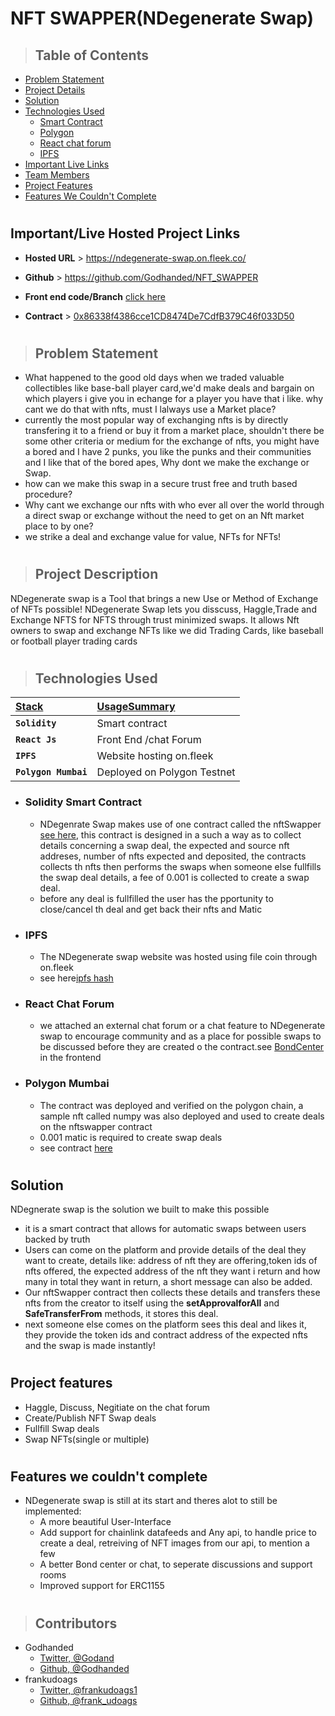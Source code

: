 # NFT SWAPPER(NDegenerate Swap)

>## Table of Contents
- [Problem Statement](#problem-statement)
- [Project Details](#project-description)
- [Solution](#solution)
- [Technologies Used](#technologies-used)
    - [Smart Contract](#solidity-smart-contract)
    - [Polygon](#polygon-mumbai)
    - [React chat forum](#react-chat-forum)
    - [IPFS](#ipfs)
- [Important Live Links](#importantlive-hosted-project-links)
- [Team Members](#contributors)
- [Project Features](#project-features)
- [Features We Couldn't Complete](#features-we-couldnt-complete)


#
## Important/Live Hosted Project Links
- **Hosted URL** > https://ndegenerate-swap.on.fleek.co/

- **Github** > https://github.com/Godhanded/NFT_SWAPPER
- **Front end code/Branch** [click here](https://github.com/Godhanded/NFT_SWAPPER/tree/frontend)

- **Contract** > [0x86338f4386cce1CD8474De7CdfB379C46f033D50](https://mumbai.polygonscan.com/address/0x86338f4386cce1CD8474De7CdfB379C46f033D50#readContract)


#
> ## Problem Statement
- What happened to the good old days when we traded valuable collectibles like base-ball player card,we'd make deals and bargain on which players i give you in echange for a player you have that i like. why cant we do that with nfts, must I lalways use a Market place?
- currently the most popular way of exchanging nfts is by directly transfering it to a friend or buy it from a market place, shouldn't there be some other criteria or medium for the exchange of nfts, you might have a bored and I have 2 punks, you like the punks and their communities and I like that of the bored apes, Why dont we make the exchange or Swap.
- how can we make this swap in a secure trust free and truth based procedure?
- Why cant we exchange our nfts with who ever all over the world through a direct swap or exchange without the need to get on an Nft market place to by one? 
- we strike a deal and exchange value for value, NFTs for NFTs!

#
> ## Project Description
<p>NDegenerate swap is a Tool that brings a new Use or Method of Exchange of NFTs possible! NDegenerate Swap lets you disscuss, Haggle,Trade and Exchange NFTS for NFTS through trust minimized swaps. It allows Nft owners to swap and exchange NFTs like we did Trading Cards, like baseball or football player trading cards</p> 


#
> ## Technologies Used

 | <b><u>Stack</u></b> | <b><u>UsageSummary</u></b> |
 | :------------------ | :------------------------- |
 | **`Solidity`**      | Smart contract             |
 | **`React Js`**      | Front End   /chat Forum    |
 | **`IPFS`**          | Website hosting on.fleek   |
 | **`Polygon Mumbai`**| Deployed on Polygon Testnet|

- ### Solidity Smart Contract
    - NDegenrate Swap makes use of one contract called the nftSwapper [see here](https://github.com/Godhanded/NFT_SWAPPER/blob/main/contracts/swapper.sol), this contract is designed in a such a way as to collect details concerning a swap deal, the expected and source nft addreses, number of nfts expected and deposited, the contracts collects th nfts then performs the swaps when someone else fullfills the swap deal details, a fee of 0.001 is collected to create a swap deal. 
    - before any deal is fullfilled the user has the pportunity to close/cancel th deal and get back their nfts and Matic

- ### IPFS
    - The NDegenerate swap website was hosted using file coin through on.fleek
    - see here[ipfs hash](https://ipfs.fleek.co/ipfs/QmWNSvMicrmHF2eEk92EUXtErZ8ix1QfgnCGapLR43NowC)

- ### React Chat Forum
    - we attached an external chat forum or a chat feature to NDegenerate swap to encourage community and as a place for possible swaps to be discussed before they are created o the contract.see [BondCenter](https://ndegenerate-swap.on.fleek.co/dashboard/board-center) in the frontend

- ### Polygon Mumbai
    - The contract was deployed and verified on the polygon chain, a sample nft called numpy was also deployed and used to create deals on the nftswapper contract
    - 0.001 matic is required to create swap deals
    - see contract [here](https://mumbai.polygonscan.com/address/0x86338f4386cce1CD8474De7CdfB379C46f033D50#readContract)


#
## Solution
NDegnerate swap is the solution we built to make this possible
- it is a smart contract that allows for automatic swaps between users backed by truth
- Users can come on the platform and provide details of the deal they want to create, details like: address of nft they are offering,token ids of nfts offered, the expected address of the nft they want i return and how many in total they want in return, a short message can also be added. 
- Our nftSwapper contract then collects these details and transfers these nfts from the creator to itself using the **setApprovalforAll** and **SafeTransferFrom** methods, it stores this deal.
- next someone else comes on the platform sees this deal and likes it, they provide the token ids and contract address of the expected nfts and the swap is made instantly!


#
## Project features
- Haggle, Discuss, Negitiate on the chat forum
- Create/Publish NFT Swap deals
- Fullfill Swap deals
- Swap NFTs(single or multiple)

#
## Features we couldn't complete
- NDegenerate swap is still at its start and theres alot to still be implemented:
    - A more beautiful User-Interface
    - Add support for chainlink datafeeds and Any api, to handle price to create a deal, retreiving of NFT images from our api, to mention a few
    - A better Bond center or chat, to seperate discussions and support rooms
    - Improved support for ERC1155

#
> ## Contributors
- Godhanded
    - [Twitter, @Godand](https://twitter.com/Godand_)
    - [Github, @Godhanded](https://github.com/Godhanded) <br>
- frankudoags
    - [Twitter, @frankudoags1]()
    - [Github, @frank_udoags](https://github.com/frank_udoags)<br>